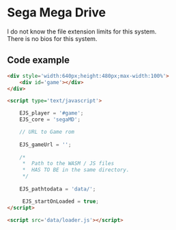 # Sega Mega Drive

I do not know the file extension limits for this system. <br>
There is no bios for this system.

## Code example

```html
<div style='width:640px;height:480px;max-width:100%'>
    <div id='game'></div>
</div>

<script type='text/javascript'>

    EJS_player = '#game';
    EJS_core = 'segaMD';

    // URL to Game rom
     
    EJS_gameUrl = '';
    
    /*
     *  Path to the WASM / JS files
     *  HAS TO BE in the same directory.
     */
    
    EJS_pathtodata = 'data/';

     EJS_startOnLoaded = true;
</script>

<script src='data/loader.js'></script>
```
